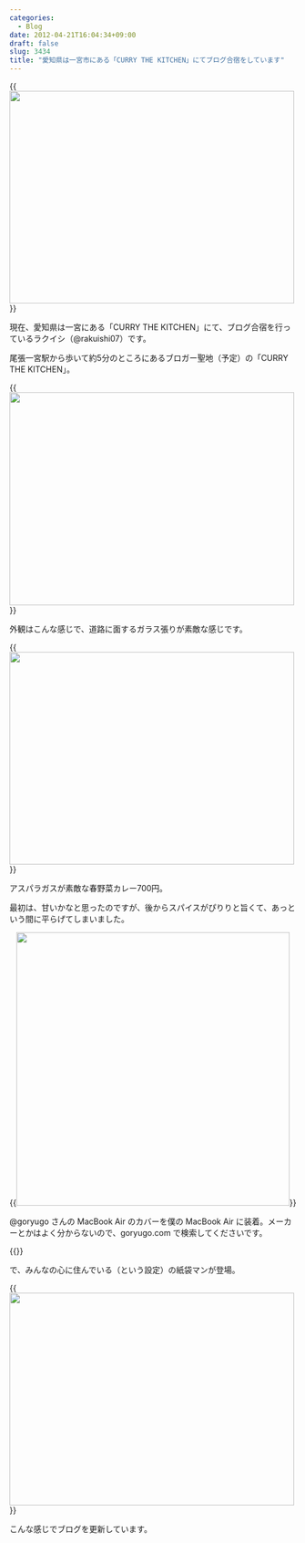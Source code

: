 ```yaml
---
categories:
  - Blog
date: 2012-04-21T16:04:34+09:00
draft: false
slug: 3434
title: "愛知県は一宮市にある「CURRY THE KITCHEN」にてブログ合宿をしています"
---
```


{{<img alt="" src="/images/2012/04/3434_1.jpg" width="500" height="373">}}

現在、愛知県は一宮にある「CURRY THE KITCHEN」にて、ブログ合宿を行っているラクイシ（@rakuishi07）です。

尾張一宮駅から歩いて約5分のところにあるブロガー聖地（予定）の「CURRY THE KITCHEN」。

{{<img alt="" src="/images/2012/04/3434_2.jpg" width="500" height="374">}}

外観はこんな感じで、道路に面するガラス張りが素敵な感じです。

{{<img alt="" src="/images/2012/04/3434_3.jpg" width="500" height="373">}}

アスパラガスが素敵な春野菜カレー700円。

最初は、甘いかなと思ったのですが、後からスパイスがぴりりと旨くて、あっという間に平らげてしまいました。

{{<img alt="" src="/images/2012/04/3434_4.jpg" width="480" height="480">}}

@goryugo さんの MacBook Air のカバーを僕の MacBook Air に装着。メーカーとかはよく分からないので、goryugo.com で検索してくださいです。

{{<img alt="" src="/images/2012/04/3434_5.jpg">}}

で、みんなの心に住んでいる（という設定）の紙袋マンが登場。

{{<img alt="" src="/images/2012/04/3434_6.jpg" width="500" height="373">}}

こんな感じでブログを更新しています。

